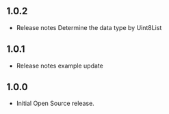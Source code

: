 ## 1.0.2

*  Release notes
Determine the data type by Uint8List

## 1.0.1

*  Release notes
example update

## 1.0.0

*  Initial Open Source release.
